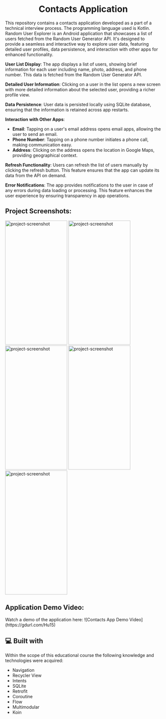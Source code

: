 <h1 align="center" id="title">Contacts Application</h1>

<p id="description">
  
This repository contains a contacts application developed as a part of a technical interview process. The programming language used is Kotlin.
Random User Explorer is an Android application that showcases a list of users fetched from the Random User Generator API. 
It's designed to provide a seamless and interactive way to explore user data, featuring detailed user profiles, data persistence, and interaction with other apps for enhanced functionality.

**User List Display**: The app displays a list of users, showing brief information for each user including name, photo, address, and phone number. This data is fetched from the Random User Generator API.

**Detailed User Information**: Clicking on a user in the list opens a new screen with more detailed information about the selected user, providing a richer profile view.

**Data Persistence**: User data is persisted locally using SQLite database, ensuring that the information is retained across app restarts.

**Interaction with Other Apps**:
- **Email**: Tapping on a user's email address opens email apps, allowing the user to send an email.
- **Phone Number**: Tapping on a phone number initiates a phone call, making communication easy.
- **Address**: Clicking on the address opens the location in Google Maps, providing geographical context.

**Refresh Functionality**: Users can refresh the list of users manually by clicking the refresh button. This feature ensures that the app can update its data from the API on demand.

**Error Notifications**: The app provides notifications to the user in case of any errors during data loading or processing. This feature enhances the user experience by ensuring transparency in app operations.
</p>

<h2>Project Screenshots:</h2>

<img src="https://gdurl.com/E9Wp" alt="project-screenshot" width="200" height="400/"> <img src="https://gdurl.com/c35M" alt="project-screenshot" width="200" height="400/">    <img src="https://gdurl.com/xNk8" alt="project-screenshot" width="200" height="400/">
<img src="https://gdurl.com/a8a8" alt="project-screenshot" width="200" height="400/"> <img src="https://gdurl.com/xLy8" alt="project-screenshot" width="200" height="400/">

<h2>Application Demo Video:</h2>

<p>Watch a demo of the application here: ![Contacts App Demo Video](https://gdurl.com/Hu15)

<h2>💻 Built with</h2>

Within the scope of this educational course the following knowledge and technologies were acquired:

*   Navigation
*   Recycler View
*   Intents
*   SQLite
*   Retrofit
*   Coroutine
*   Flow
*   Multimodular
*   Koin
